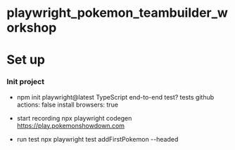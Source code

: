 # playwright_pokemon_teambuilder_workshop

# Set up

### Init project
 - npm init playwright@latest
    TypeScript
    end-to-end test? tests
    github actions: false
    install browsers: true

- start recording
npx playwright codegen https://play.pokemonshowdown.com

- run test 
npx playwright test addFirstPokemon --headed